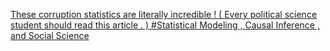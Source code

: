 [These corruption statistics are literally incredible ! ( Every political science student should read this article . )   #Statistical Modeling , Causal Inference , and Social Science](https://qi.tc/qi/113163)